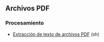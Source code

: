 ## Archivos PDF

### Procesamiento

- [Extracción de texto de archivos PDF](https://github.com/mondeja/fullstack/tree/master/backend/src/003-archivos/tipos/pdf/extract_text) (sh)